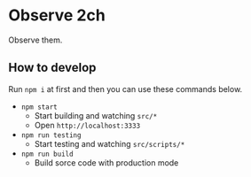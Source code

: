 Observe 2ch
===

Observe them.

How to develop
---

Run `npm i` at first and then you can use these commands below.

- `npm start`
  - Start building and watching `src/*`
  - Open `http://localhost:3333`
- `npm run testing`
  - Start testing and watching `src/scripts/*`
- `npm run build`
  - Build sorce code with production mode
